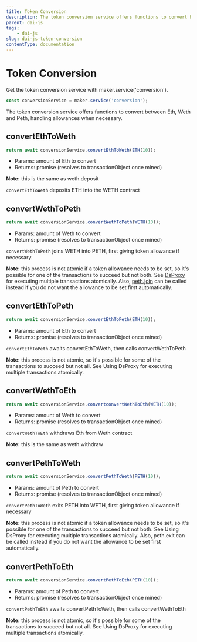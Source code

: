 ```yaml
---
title: Token Conversion
description: The token conversion service offers functions to convert between Eth, Weth and Peth, handling allowances when necessary
parent: dai-js
tags:
	- dai-js
slug: dai-js-token-conversion
contentType: documentation
---
```


# Token Conversion

Get the token conversion service with maker.service\('conversion'\).

```javascript
const conversionService = maker.service('conversion');
```

The token conversion service offers functions to convert between Eth, Weth and Peth, handling allowances when necessary.

## convertEthToWeth

```javascript
return await conversionService.convertEthToWeth(ETH(10));
```

- Params: amount of Eth to convert
- Returns: promise \(resolves to transactionObject once mined\)

**Note:** this is the same as weth.deposit

`convertEthToWeth` deposits ETH into the WETH contract

## convertWethToPeth

```javascript
return await conversionService.convertWethToPeth(WETH(10));
```

- Params: amount of Weth to convert
- Returns: promise \(resolves to transactionObject once mined\)

`convertWethToPeth` joins WETH into PETH, first giving token allowance if necessary.

**Note:** this process is not atomic if a token allowance needs to be set, so it's possible for one of the transactions to succeed but not both. See [DsProxy](../advanced-configuration/using-ds-proxy.md) for executing multiple transactions atomically. Also, [peth.join](tokens.md#join-peth-only) can be called instead if you do not want the allowance to be set first automatically.

## convertEthToPeth

```javascript
return await conversionService.convertEthToPeth(ETH(10));
```

- Params: amount of Eth to convert
- Returns: promise \(resolves to transactionObject once mined\)

`convertEthToPeth` awaits convertEthToWeth, then calls convertWethToPeth

**Note:** this process is not atomic, so it's possible for some of the transactions to succeed but not all. See Using DsProxy for executing multiple transactions atomically.

## convertWethToEth

```javascript
return await conversionService.convertconvertWethToEth(WETH(10));
```

- Params: amount of Weth to convert
- Returns: promise \(resolves to transactionObject once mined\)

`convertWethToEth` withdraws Eth from Weth contract

**Note:** this is the same as weth.withdraw

## convertPethToWeth

```javascript
return await conversionService.convertPethToWeth(PETH(10));
```

- Params: amount of Peth to convert
- Returns: promise \(resolves to transactionObject once mined\)

`convertPethToWeth` exits PETH into WETH, first giving token allowance if necessary

**Note:** this process is not atomic if a token allowance needs to be set, so it's possible for one of the transactions to succeed but not both. See Using DsProxy for executing multiple transactions atomically. Also, peth.exit can be called instead if you do not want the allowance to be set first automatically.

## convertPethToEth

```javascript
return await conversionService.convertPethToEth(PETH(10));
```

- Params: amount of Peth to convert
- Returns: promise \(resolves to transactionObject once mined\)

`convertPethToEth` awaits convertPethToWeth, then calls convertWethToEth

**Note:** this process is not atomic, so it's possible for some of the transactions to succeed but not all. See Using DsProxy for executing multiple transactions atomically.
